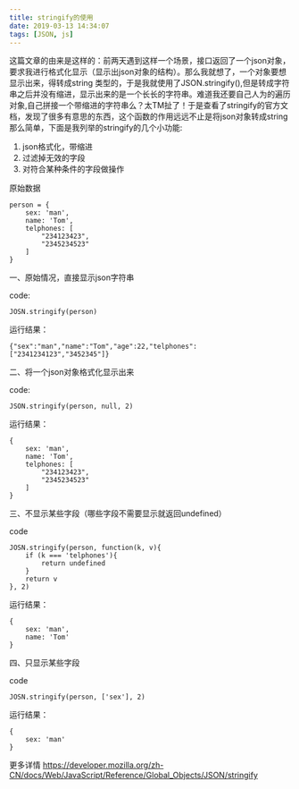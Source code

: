```yaml
---
title: stringify的使用
date: 2019-03-13 14:34:07
tags: [JSON, js]
---
```


这篇文章的由来是这样的：前两天遇到这样一个场景，接口返回了一个json对象，要求我进行格式化显示（显示出json对象的结构）。那么我就想了，一个对象要想显示出来，得转成string 类型的，于是我就使用了JSON.stringify(),但是转成字符串之后并没有缩进，显示出来的是一个长长的字符串。难道我还要自己人为的遍历对象,自己拼接一个带缩进的字符串么？太TM扯了！于是查看了stringify的官方文档，发现了很多有意思的东西，这个函数的作用远远不止是将json对象转成string那么简单，下面是我列举的stringify的几个小功能:

1. json格式化，带缩进
2. 过滤掉无效的字段
3. 对符合某种条件的字段做操作

原始数据
```
person = {
    sex: 'man',
    name: 'Tom',
    telphones: [
        "234123423",
        "2345234523"
    ]
}
```
一、原始情况，直接显示json字符串

code:
```
JOSN.stringify(person)
```

运行结果：
```
{"sex":"man","name":"Tom","age":22,"telphones":["2341234123","3452345"]}
```

二、将一个json对象格式化显示出来

code:
```
JSON.stringify(person, null, 2)
```
运行结果：
```
{
    sex: 'man',
    name: 'Tom',
    telphones: [
        "234123423",
        "2345234523"
    ]   
}

```
三、不显示某些字段（哪些字段不需要显示就返回undefined）

code

```
JOSN.stringify(person, function(k, v){
    if (k === 'telphones'){
        return undefined
    }
    return v
}, 2)
```
运行结果：
```
{
    sex: 'man',
    name: 'Tom'
}

```
四、只显示某些字段

code

```
JOSN.stringify(person, ['sex'], 2)
```
运行结果：
```
{
    sex: 'man'
}

```
更多详情
https://developer.mozilla.org/zh-CN/docs/Web/JavaScript/Reference/Global_Objects/JSON/stringify